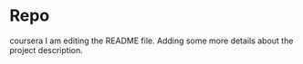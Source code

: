 # Repo
coursera
I am editing the README file. Adding some more details about the project description.
